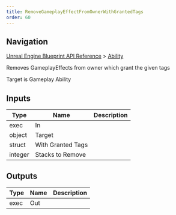 ```yaml
---
title: RemoveGameplayEffectFromOwnerWithGrantedTags
order: 60
---
```

## Navigation

[Unreal Engine Blueprint API Reference](https://dev.epicgames.com/documentation/en-us/unreal-engine/BlueprintAPI) > [Ability](https://dev.epicgames.com/documentation/en-us/unreal-engine/BlueprintAPI/Ability)

Removes GameplayEffects from owner which grant the given tags

Target is Gameplay Ability

## Inputs

| Type | Name | Description |
| --- | --- | --- |
| exec | In |  |
| object | Target |  |
| struct | With Granted Tags |  |
| integer | Stacks to Remove |  |

## Outputs

| Type | Name | Description |
| --- | --- | --- |
| exec | Out |  |
